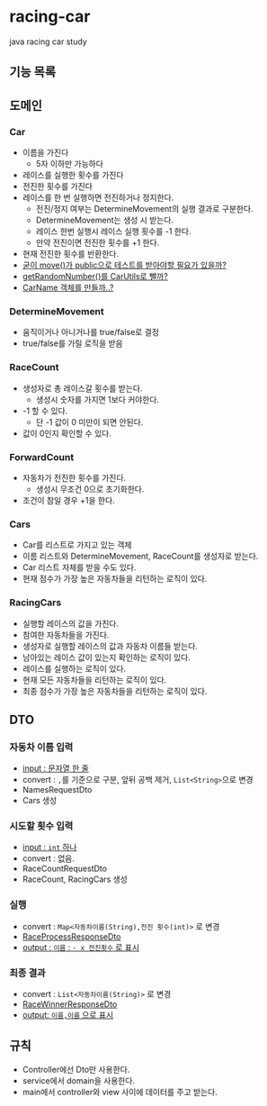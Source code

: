 # racing-car
java racing car study



## 기능 목록

## 도메인

### Car

- 이름을 가진다
  - 5자 이하만 가능하다
- 레이스를 실행한 횟수를 가진다
- 전진한 횟수를 가진다
- 레이스를 한 번 실행하면 전진하거나 정지한다.
  - 전진/정지 여부는 DetermineMovement의 실행 결과로 구분한다.
  - DetermineMovement는 생성 시 받는다.
  - 레이스 한번 실행시 레이스 실행 횟수를 -1 한다.
  - 만약 전진이면 전진한 횟수를 +1 한다.
- 현재 전진한 횟수를 반환한다.
- <u>굳이 move()가 public으로 테스트를 받아야할 필요가 있을까?</u>
- <u>getRandomNumber()를 CarUtils로 뺄까?</u>
- <u>CarName 객체를 만들까..?</u>



### DetermineMovement

- 움직이거나 아니거나를 true/false로 결정
- true/false를 가릴 로직을 받음



### RaceCount

- 생성자로 총 레이스갈 횟수를 받는다.
  - 생성시 숫자를 가지면 1보다 커야한다.
- -1 할 수 있다.
  - 단 -1 값이 0 미만이 되면 안된다.
- 값이 0인지 확인할 수 있다.



### ForwardCount

- 자동차가 전진한 횟수를 가진다.
  - 생성시 무조건 0으로 초기화한다.
- 조건이 참일 경우 +1을 한다.



### Cars

- Car를 리스트로 가지고 있는 객체
- 이름 리스트와 DetermineMovement, RaceCount를 생성자로 받는다.
- Car 리스트 자체를 받을 수도 있다.
- 현재 점수가 가장 높은 자동차들을 리턴하는 로직이 있다.



### RacingCars

- 실행할 레이스의 값을 가진다.
- 참여한 자동차들을 가진다.
- 생성자로 실행할 레이스의 값과 자동차 이름들 받는다.
- 남아있는 레이스 값이 있는지 확인하는 로직이 있다.
- 레이스를 실행하는 로직이 있다.
- 현재 모든 자동차들을 리턴하는 로직이 있다.
- 최종 점수가 가장 높은 자동차들을 리턴하는 로직이 있다.



## DTO



### 자동차 이름 입력

- <u>input : 문자열 한 줄</u>
- convert : `,`를 기준으로 구분, 앞뒤 공백 제거, `List<String>`으로 변경
- NamesRequestDto
- Cars 생성



### 시도할 횟수 입력

- <u>input : `int` 하나</u>
- convert : 없음.
- RaceCountRequestDto
- RaceCount, RacingCars 생성



### 실행

- convert : `Map<자동차이름(String),전진 횟수(int)>` 로 변경
- <u>RaceProcessResponseDto</u>
- <u>output : `이름` : `- x 전진횟수` 로 표시</u>



### 최종 결과

- convert : `List<자동차이름(String)>` 로 변경
- <u>RaceWinnerResponseDto</u>
- <u>output: `이름,이름` 으로 표시</u>



## 규칙

- Controller에선 Dto만 사용한다.
- service에서 domain을 사용한다.
- main에서 controller와 view 사이에 데이터를 주고 받는다.